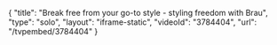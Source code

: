 {
    "title": "Break free from your go-to style - styling freedom with Brau",
    "type": "solo",
    "layout": "iframe-static",
    "videoId": "3784404",
    "url": "\/tvpembed\/3784404"
}